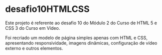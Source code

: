# desafio10HTMLCSS

Este projeto é referente ao desafio 10 do Módulo 2 do Curso de HTML 5 e CSS 3 do Curso em Vídeo. 

Foi recriado um modelo de página simples apenas com HTML e CSS, apresentando responsividade, imagens dinâmicas, configuração de vídeo externo e outros elementos.
